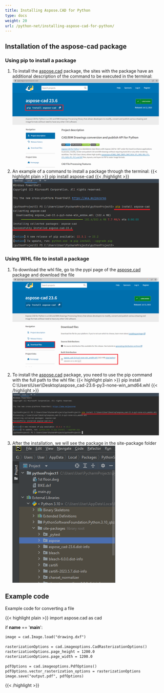 ```yaml
---
title: Installing Aspose.CAD for Python
type: docs
weight: 20
url: /python-net/installing-aspose-cad-for-python/
---
```


## **Installation of the aspose-cad package**

### Using pip to install a package

1. To install the [aspose.cad](https://pypi.org/project/aspose-cad/) package, the sites with the package have an additional description of the command to be executed in the terminal:<br/>
![pypi-install](pypi-aspose-cad.png)
1. An example of a command to install a package through the terminal:
{{< highlight plain >}}
pip install aspose-cad
{{< /highlight >}}
![pip-install-aspose-cad](pip-install-aspose.png)

### Using WHL file to install a package

1. To download the whl file, go to the pypi page of the [aspose.cad](https://pypi.org/project/aspose-cad/#files) package and download the file<br/>
![whl-download](download-whl-file.png)<br/>
1. To install the [aspose.cad](https://pypi.org/project/aspose-cad/) package, you need to use the pip command with the full path to the whl file:
{{< highlight plain >}}
pip install C:\Users\User\Desktop\aspose_cad-23.6-py3-none-win_amd64.whl
{{< /highlight >}}
![install-whl-file](install-whl-file-terminal.png)

1. After the installation, we will see the package in the site-package folder<br/>
![site-package-aspose-cad](site-package-aspose.png)

## Example code
Example code for converting a file

{{< highlight plain >}}
import aspose.cad as cad

if __name__ == '__main__':
    
    image = cad.Image.load("drawing.dxf")

    rasterizationOptions = cad.imageoptions.CadRasterizationOptions()
    rasterizationOptions.page_height = 1200.0
    rasterizationOptions.page_width = 1200.0
    
    pdfOptions = cad.imageoptions.PdfOptions()
    pdfOptions.vector_rasterization_options = rasterizationOptions
    image.save("output.pdf", pdfOptions)
{{< /highlight >}}
